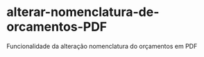 # alterar-nomenclatura-de-orcamentos-PDF
Funcionalidade da alteração nomenclatura do orçamentos em PDF
